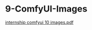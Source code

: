 # 9-ComfyUI-Images
[internship comfyui 10 images.pdf](https://github.com/user-attachments/files/18719283/internship.comfyui.10.images.pdf)
